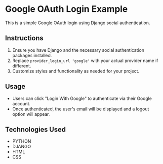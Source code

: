 # Google OAuth Login Example

This is a simple Google OAuth login using Django social authentication.

## Instructions
1. Ensure you have Django and the necessary social authentication packages installed.
2. Replace `provider_login_url 'google'` with your actual provider name if different.
3. Customize styles and functionality as needed for your project.

## Usage
- Users can click "Login With Google" to authenticate via their Google account.
- Once authenticated, the user's email will be displayed and a logout option will appear.

## Technologies Used
- PYTHON
- DJANGO
- HTML
- CSS
